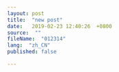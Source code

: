 ```yaml
---
layout: post
title:  "new post"
date:   2019-02-23 12:40:26  +0800
source:  ""
fileName:  "012314"
lang:  "zh_CN"
published: false

---
```


